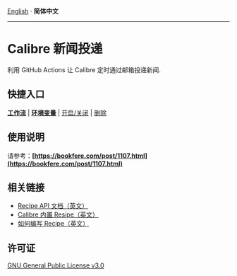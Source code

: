 [English](README.md) · __简体中文__

---

# Calibre 新闻投递

利用 GitHub Actions 让 Calibre 定时通过邮箱投递新闻.

## 快捷入口

 __[工作流](../../actions/workflows/calibre-news.yml)__ | __[环境变量](../../settings/environments)__ | [开启/关闭](../../settings/actions) | [删除](../../settings#danger-zone)

## 使用说明

请参考：__[https://bookfere.com/post/1107.html](https://bookfere.com/post/1107.html)__

## 相关链接

* [Recipe API 文档（英文）](https://manual.calibre-ebook.com/news_recipe.html)
* [Calibre 内置 Resipe（英文）](https://github.com/kovidgoyal/calibre/tree/master/recipes)
* [如何编写 Recipe（英文）](https://manual.calibre-ebook.com/news.html)

## 许可证

[GNU General Public License v3.0](LICENSE)